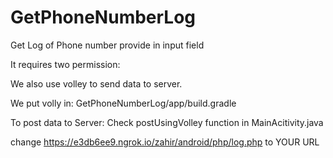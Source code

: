 # GetPhoneNumberLog
Get Log of Phone number provide in input field

It requires two permission:
<uses-permission android:name="android.permission.READ_CALL_LOG" />
<uses-permission android:name="android.permission.INTERNET" />
 
We also use volley to send data to server.
 
We put volly in:
GetPhoneNumberLog/app/build.gradle

To post data to Server:
  Check postUsingVolley function in MainAcitivity.java
  
  change https://e3db6ee9.ngrok.io/zahir/android/php/log.php to YOUR URL

